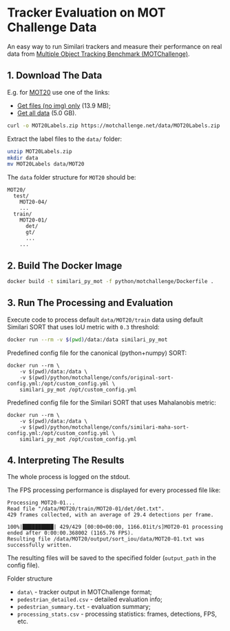 # Tracker Evaluation on MOT Challenge Data

An easy way to run Similari trackers and measure their performance on real data from 
[Multiple Object Tracking Benchmark (MOTChallenge)](https://motchallenge.net/).

## 1. Download The Data

E.g. for [MOT20](https://motchallenge.net/data/MOT20/) use one of the links:

* [Get files (no img) only](https://motchallenge.net/data/MOT20Labels.zip) (13.9 MB);
* [Get all data](https://motchallenge.net/data/MOT20.zip) (5.0 GB).

```bash
curl -o MOT20Labels.zip https://motchallenge.net/data/MOT20Labels.zip
```

Extract the label files to the `data/` folder:

```bash
unzip MOT20Labels.zip
mkdir data
mv MOT20Labels data/MOT20

```

The `data` folder structure for `MOT20` should be:
```
MOT20/
  test/
    MOT20-04/
    ...
  train/
    MOT20-01/
      det/
      gt/
      ...
    ...
```

## 2. Build The Docker Image

```bash
docker build -t similari_py_mot -f python/motchallenge/Dockerfile .
```

## 3. Run The Processing and Evaluation

Execute code to process default `data/MOT20/train` data using default Similari SORT that uses 
IoU metric with `0.3` threshold: 

```bash
docker run --rm -v $(pwd)/data:/data similari_py_mot
```

Predefined config file for the canonical (python+numpy) SORT:

```shell
docker run --rm \
    -v $(pwd)/data:/data \
    -v $(pwd)/python/motchallenge/confs/original-sort-config.yml:/opt/custom_config.yml \
    similari_py_mot /opt/custom_config.yml
```

Predefined config file for the Similari SORT that uses Mahalanobis metric:

```shell
docker run --rm \
    -v $(pwd)/data:/data \
    -v $(pwd)/python/motchallenge/confs/similari-maha-sort-config.yml:/opt/custom_config.yml \
    similari_py_mot /opt/custom_config.yml
```


## 4. Interpreting The Results

The whole process is logged on the stdout. 

The FPS processing performance is displayed for every processed file like:

```
Processing MOT20-01...
Read file "/data/MOT20/train/MOT20-01/det/det.txt".
429 frames collected, with an average of 29.4 detections per frame.

100%|██████████| 429/429 [00:00<00:00, 1166.01it/s]MOT20-01 processing ended after 0:00:00.368002 (1165.76 FPS).
Resulting file /data/MOT20/output/sort_iou/data/MOT20-01.txt was successfully written.
```

The resulting files will be saved to the specified folder (`output_path` in the config file).

Folder structure
* `data\` - tracker output in MOTChallenge format;
* `pedestrian_detailed.csv` - detailed evaluation info;
* `pedestrian_summary.txt` - evaluation summary;
* `processing_stats.csv` - processing statistics: frames, detections, FPS, etc.